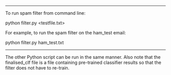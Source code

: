 ****************************************************************

To run spam filter from command line:

python filter.py <testfile.txt>

For example, to run the spam filter on the ham_test email:

python filter.py ham_test.txt

***************************************************************

The other Python script can be run in the same manner. Also note
that the finalised_clf file is a file containing pre-trained
classifier results so that the filter does not have to re-train.  
